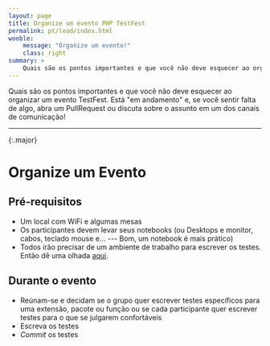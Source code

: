 ```yaml
---
layout: page
title: Organize um evento PHP TestFest
permalink: pt/lead/index.html
wooble:
    message: "Organize um evento!"
    class: right
summary: >
    Quais são os pontos importantes e que você não deve esquecer ao organizar um evento TestFest. Está "em andamento" e, se você sentir falta de algo, abra um PullRequest ou discuta sobre o assunto em um dos canais de comunicação!
---
```


Quais são os pontos importantes e que você não deve esquecer ao organizar um evento TestFest. Está "em andamento" e, se você sentir falta de algo, abra um PullRequest ou discuta sobre o assunto em um dos canais de comunicação!

---
{:.major}

# Organize um Evento

## Pré-requisitos

* Um local com WiFi e algumas mesas
* Os participantes devem levar seus notebooks (ou Desktops e monitor, cabos, teclado mouse e... --- Bom, um notebook é mais prático)
* Todos irão precisar de um ambiente de trabalho para escrever os testes. Então dê uma olhada [aqui](/pt/resources).

## Durante o evento

* Reúnam-se e decidam se o grupo quer escrever testes específicos para uma extensão, pacote ou função ou se cada participante quer escrever testes para o que se julgarem confortáveis
* Escreva os testes
* _Commit_ os testes
